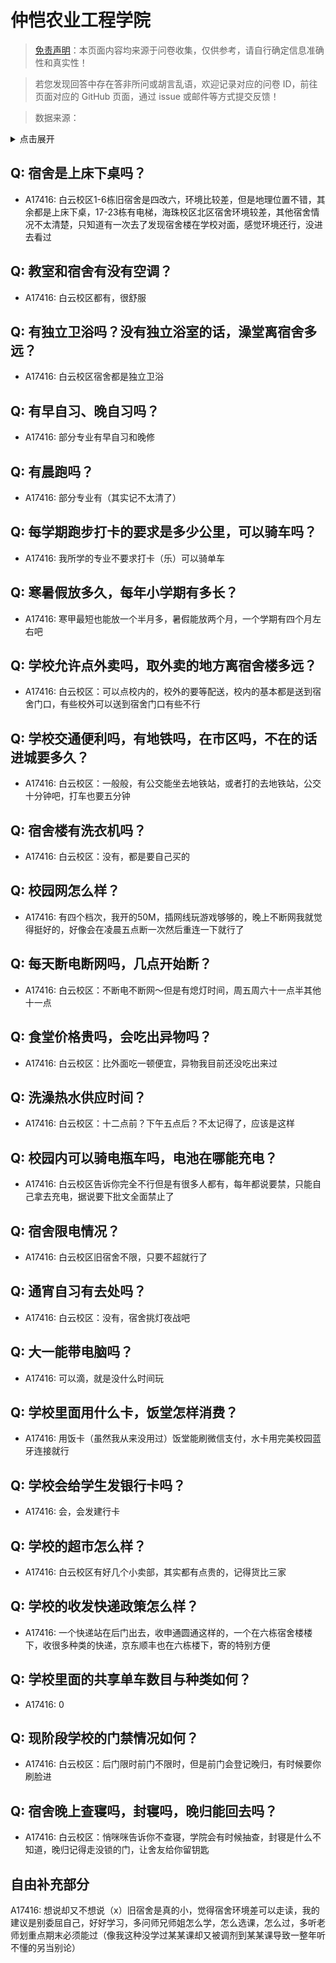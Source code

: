 # 仲恺农业工程学院

> [免责声明](https://colleges.chat/#_3)：本页面内容均来源于问卷收集，仅供参考，请自行确定信息准确性和真实性！

> 若您发现回答中存在答非所问或胡言乱语，欢迎记录对应的问卷 ID，前往页面对应的 GitHub 页面，通过 issue 或邮件等方式提交反馈！

> 数据来源：

<details><summary>点击展开</summary>
<ul>
<li>A17416: 匿名 (2023 年 06 月)</li>
</ul>
</details>

## Q: 宿舍是上床下桌吗？

- A17416: 白云校区1-6栋旧宿舍是四改六，环境比较差，但是地理位置不错，其余都是上床下桌，17-23栋有电梯，海珠校区北区宿舍环境较差，其他宿舍情况不太清楚，只知道有一次去了发现宿舍楼在学校对面，感觉环境还行，没进去看过

## Q: 教室和宿舍有没有空调？

- A17416: 白云校区都有，很舒服

## Q: 有独立卫浴吗？没有独立浴室的话，澡堂离宿舍多远？

- A17416: 白云校区宿舍都是独立卫浴

## Q: 有早自习、晚自习吗？

- A17416: 部分专业有早自习和晚修

## Q: 有晨跑吗？

- A17416: 部分专业有（其实记不太清了）

## Q: 每学期跑步打卡的要求是多少公里，可以骑车吗？

- A17416: 我所学的专业不要求打卡（乐）可以骑单车

## Q: 寒暑假放多久，每年小学期有多长？

- A17416: 寒甲最短也能放一个半月多，暑假能放两个月，一个学期有四个月左右吧

## Q: 学校允许点外卖吗，取外卖的地方离宿舍楼多远？

- A17416: 白云校区：可以点校内的，校外的要等配送，校内的基本都是送到宿舍门口，有些校外可以送到宿舍门口有些不行

## Q: 学校交通便利吗，有地铁吗，在市区吗，不在的话进城要多久？

- A17416: 白云校区：一般般，有公交能坐去地铁站，或者打的去地铁站，公交十分钟吧，打车也要五分钟

## Q: 宿舍楼有洗衣机吗？

- A17416: 白云校区：没有，都是要自己买的

## Q: 校园网怎么样？

- A17416: 有四个档次，我开的50M，插网线玩游戏够够的，晚上不断网我就觉得挺好的，好像会在凌晨五点断一次然后重连一下就行了

## Q: 每天断电断网吗，几点开始断？

- A17416: 白云校区：不断电不断网～但是有熄灯时间，周五周六十一点半其他十一点

## Q: 食堂价格贵吗，会吃出异物吗？

- A17416: 白云校区：比外面吃一顿便宜，异物我目前还没吃出来过

## Q: 洗澡热水供应时间？

- A17416: 白云校区：十二点前？下午五点后？不太记得了，应该是这样

## Q: 校园内可以骑电瓶车吗，电池在哪能充电？

- A17416: 白云校区告诉你完全不行但是有很多人都有，每年都说要禁，只能自己拿去充电，据说要下批文全面禁止了

## Q: 宿舍限电情况？

- A17416: 白云校区旧宿舍不限，只要不超就行了

## Q: 通宵自习有去处吗？

- A17416: 白云校区：没有，宿舍挑灯夜战吧

## Q: 大一能带电脑吗？

- A17416: 可以滴，就是没什么时间玩

## Q: 学校里面用什么卡，饭堂怎样消费？

- A17416: 用饭卡（虽然我从来没用过）饭堂能刷微信支付，水卡用完美校园蓝牙连接就行

## Q: 学校会给学生发银行卡吗？

- A17416: 会，会发建行卡

## Q: 学校的超市怎么样？

- A17416: 白云校区有好几个小卖部，其实都有点贵的，记得货比三家

## Q: 学校的收发快递政策怎么样？

- A17416: 一个快递站在后门出去，收申通圆通这样的，一个在六栋宿舍楼楼下，收很多种类的快递，京东顺丰也在六栋楼下，寄的特别方便

## Q: 学校里面的共享单车数目与种类如何？

- A17416: 0

## Q: 现阶段学校的门禁情况如何？

- A17416: 白云校区：后门限时前门不限时，但是前门会登记晚归，有时候要你刷脸进

## Q: 宿舍晚上查寝吗，封寝吗，晚归能回去吗？

- A17416: 白云校区：悄咪咪告诉你不查寝，学院会有时候抽查，封寝是什么不知道，晚归记得走没锁的门，让舍友给你留钥匙

## 自由补充部分

A17416: 想说却又不想说（x）旧宿舍是真的小，觉得宿舍环境差可以走读，我的建议是别委屈自己，好好学习，多问师兄师姐怎么学，怎么选课，怎么过，多听老师划重点期末必须能过（像我这种没学过某某课却又被调剂到某某课导致一整年听不懂的另当别论）